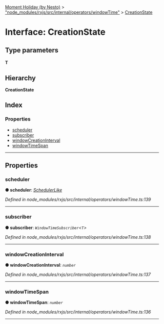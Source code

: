 [Moment Holiday (by Nesto)](../README.md) > ["node_modules/rxjs/src/internal/operators/windowTime"](../modules/_node_modules_rxjs_src_internal_operators_windowtime_.md) > [CreationState](../interfaces/_node_modules_rxjs_src_internal_operators_windowtime_.creationstate.md)

# Interface: CreationState

## Type parameters
#### T 
## Hierarchy

**CreationState**

## Index

### Properties

* [scheduler](_node_modules_rxjs_src_internal_operators_windowtime_.creationstate.md#scheduler)
* [subscriber](_node_modules_rxjs_src_internal_operators_windowtime_.creationstate.md#subscriber)
* [windowCreationInterval](_node_modules_rxjs_src_internal_operators_windowtime_.creationstate.md#windowcreationinterval)
* [windowTimeSpan](_node_modules_rxjs_src_internal_operators_windowtime_.creationstate.md#windowtimespan)

---

## Properties

<a id="scheduler"></a>

###  scheduler

**● scheduler**: *[SchedulerLike](_node_modules_rxjs_src_internal_types_.schedulerlike.md)*

*Defined in node_modules/rxjs/src/internal/operators/windowTime.ts:139*

___
<a id="subscriber"></a>

###  subscriber

**● subscriber**: *`WindowTimeSubscriber`<`T`>*

*Defined in node_modules/rxjs/src/internal/operators/windowTime.ts:138*

___
<a id="windowcreationinterval"></a>

###  windowCreationInterval

**● windowCreationInterval**: *`number`*

*Defined in node_modules/rxjs/src/internal/operators/windowTime.ts:137*

___
<a id="windowtimespan"></a>

###  windowTimeSpan

**● windowTimeSpan**: *`number`*

*Defined in node_modules/rxjs/src/internal/operators/windowTime.ts:136*

___

